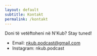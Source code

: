 ```yaml
---
layout: default
subtitle: Kontakt
permalink: /kontakt
---
```

Doni të vetëftoheni në N'Kub? Stay tuned!

- Email: nkub.podcast@gmail.com
- Instagram: nkub.podcast